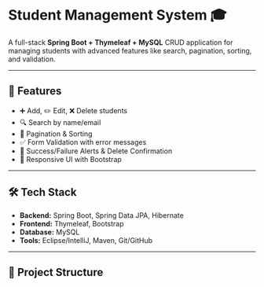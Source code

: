 # Student Management System 🎓

A full-stack **Spring Boot + Thymeleaf + MySQL** CRUD application for managing students with advanced features like search, pagination, sorting, and validation.

---

## 🚀 Features
- ➕ Add, ✏️ Edit, ❌ Delete students  
- 🔍 Search by name/email  
- 📄 Pagination & Sorting  
- ✅ Form Validation with error messages  
- 📢 Success/Failure Alerts & Delete Confirmation  
- 🎨 Responsive UI with Bootstrap  

---

## 🛠️ Tech Stack
- **Backend:** Spring Boot, Spring Data JPA, Hibernate  
- **Frontend:** Thymeleaf, Bootstrap  
- **Database:** MySQL  
- **Tools:** Eclipse/IntelliJ, Maven, Git/GitHub  

---

## 📂 Project Structure
